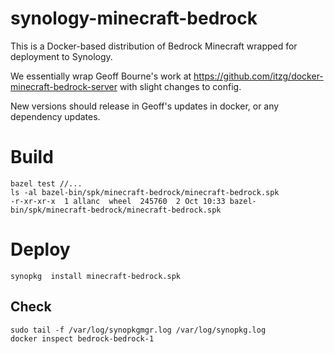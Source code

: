 # synology-minecraft-bedrock

This is a Docker-based distribution of Bedrock Minecraft wrapped for deployment to Synology.

We essentially wrap Geoff Bourne's work at https://github.com/itzg/docker-minecraft-bedrock-server with slight changes to config.

New versions should release in Geoff's updates in docker, or any dependency updates.

# Build

```
bazel test //...
ls -al bazel-bin/spk/minecraft-bedrock/minecraft-bedrock.spk
-r-xr-xr-x  1 allanc  wheel  245760  2 Oct 10:33 bazel-bin/spk/minecraft-bedrock/minecraft-bedrock.spk
```

# Deploy

```
synopkg  install minecraft-bedrock.spk
```
## Check

```
sudo tail -f /var/log/synopkgmgr.log /var/log/synopkg.log
docker inspect bedrock-bedrock-1
```
